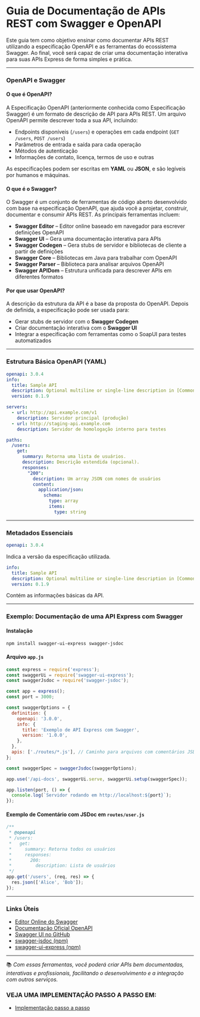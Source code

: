 # Guia de Documentação de APIs REST com Swagger e OpenAPI

Este guia tem como objetivo ensinar como documentar APIs REST utilizando a especificação OpenAPI e as ferramentas do ecossistema Swagger. Ao final, você será capaz de criar uma documentação interativa para suas APIs Express de forma simples e prática.

---

### OpenAPI e Swagger

#### O que é OpenAPI?

A Especificação OpenAPI (anteriormente conhecida como Especificação Swagger) é um formato de descrição de API para APIs REST. Um arquivo OpenAPI permite descrever toda a sua API, incluindo:

* Endpoints disponíveis (`/users`) e operações em cada endpoint (`GET /users`, `POST /users`)
* Parâmetros de entrada e saída para cada operação
* Métodos de autenticação
* Informações de contato, licença, termos de uso e outras

As especificações podem ser escritas em **YAML** ou **JSON**, e são legíveis por humanos e máquinas.

#### O que é o Swagger?

O Swagger é um conjunto de ferramentas de código aberto desenvolvido com base na especificação OpenAPI, que ajuda você a projetar, construir, documentar e consumir APIs REST. As principais ferramentas incluem:

* **Swagger Editor** – Editor online baseado em navegador para escrever definições OpenAPI
* **Swagger UI** – Gera uma documentação interativa para APIs
* **Swagger Codegen** – Gera stubs de servidor e bibliotecas de cliente a partir de definições
* **Swagger Core** – Bibliotecas em Java para trabalhar com OpenAPI
* **Swagger Parser** – Biblioteca para analisar arquivos OpenAPI
* **Swagger APIDom** – Estrutura unificada para descrever APIs em diferentes formatos

#### Por que usar OpenAPI?

A descrição da estrutura da API é a base da proposta do OpenAPI. Depois de definida, a especificação pode ser usada para:

* Gerar stubs de servidor com o **Swagger Codegen**
* Criar documentação interativa com o **Swagger UI**
* Integrar a especificação com ferramentas como o SoapUI para testes automatizados

---

### Estrutura Básica OpenAPI (YAML)

```yaml
openapi: 3.0.4
info:
  title: Sample API
  description: Optional multiline or single-line description in [CommonMark](http://commonmark.org/help/) or HTML.
  version: 0.1.9

servers:
  - url: http://api.example.com/v1
    description: Servidor principal (produção)
  - url: http://staging-api.example.com
    description: Servidor de homologação interno para testes

paths:
  /users:
    get:
      summary: Retorna uma lista de usuários.
      description: Descrição estendida (opcional).
      responses:
        "200":
          description: Um array JSON com nomes de usuários
          content:
            application/json:
              schema:
                type: array
                items:
                  type: string
```

---

### Metadados Essenciais

```yaml
openapi: 3.0.4
```

Indica a versão da especificação utilizada.

```yaml
info:
  title: Sample API
  description: Optional multiline or single-line description in [CommonMark](http://commonmark.org/help/) or HTML.
  version: 0.1.9
```

Contém as informações básicas da API.

---

### Exemplo: Documentação de uma API Express com Swagger

#### Instalação

```bash
npm install swagger-ui-express swagger-jsdoc
```

#### Arquivo `app.js`

```js
const express = require('express');
const swaggerUi = require('swagger-ui-express');
const swaggerJsdoc = require('swagger-jsdoc');

const app = express();
const port = 3000;

const swaggerOptions = {
  definition: {
    openapi: '3.0.0',
    info: {
      title: 'Exemplo de API Express com Swagger',
      version: '1.0.0',
    },
  },
  apis: ['./routes/*.js'], // Caminho para arquivos com comentários JSDoc
};

const swaggerSpec = swaggerJsdoc(swaggerOptions);

app.use('/api-docs', swaggerUi.serve, swaggerUi.setup(swaggerSpec));

app.listen(port, () => {
  console.log(`Servidor rodando em http://localhost:${port}`);
});
```

#### Exemplo de Comentário com JSDoc em `routes/user.js`

```js
/**
 * @openapi
 * /users:
 *   get:
 *     summary: Retorna todos os usuários
 *     responses:
 *       200:
 *         description: Lista de usuários
 */
app.get('/users', (req, res) => {
  res.json(['Alice', 'Bob']);
});
```

---

### Links Úteis

* [Editor Online do Swagger](https://editor.swagger.io/)
* [Documentação Oficial OpenAPI](https://spec.openapis.org/oas/latest.html)
* [Swagger UI no GitHub](https://github.com/swagger-api/swagger-ui)
* [swagger-jsdoc (npm)](https://www.npmjs.com/package/swagger-jsdoc)
* [swagger-ui-express (npm)](https://www.npmjs.com/package/swagger-ui-express)

---

📚 *Com essas ferramentas, você poderá criar APIs bem documentadas, interativas e profissionais, facilitando o desenvolvimento e a integração com outros serviços.*

### VEJA UMA IMPLEMENTAÇÃO PASSO A PASSO EM: 

* [Implementação passo a passo](https://github.com/DaviKandido/Documentacao-Swagger-Express/tree/main/Swagger_with_express)

